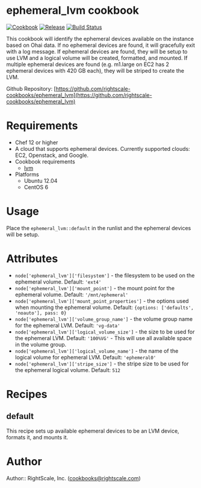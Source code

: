 # ephemeral_lvm cookbook

[![Cookbook](https://img.shields.io/cookbook/v/ephemeral_lvm.svg?style=flat)][cookbook]
[![Release](https://img.shields.io/github/release/rightscale-cookbooks/ephemeral_lvm.svg?style=flat)][release]
[![Build Status](https://img.shields.io/travis/rightscale-cookbooks/ephemeral_lvm.svg?style=flat)][travis]

[cookbook]: https://supermarket.getchef.com/cookbooks/ephemeral_lvm
[release]: https://github.com/rightscale-cookbooks/ephemeral_lvm/releases/latest
[travis]: https://travis-ci.org/rightscale-cookbooks/ephemeral_lvm

This cookbook will identify the ephemeral devices available on the instance based on Ohai data. If no ephemeral devices
are found, it will gracefully exit with a log message. If ephemeral devices are found, they will be setup to
use LVM and a logical volume will be created, formatted, and mounted. If multiple ephemeral devices are found
(e.g. m1.large on EC2 has 2 ephemeral devices with 420 GB each), they will be striped to create the LVM.

Github Repository: [https://github.com/rightscale-cookbooks/ephemeral_lvm](https://github.com/rightscale-cookbooks/ephemeral_lvm)

# Requirements

* Chef 12 or higher
* A cloud that supports ephemeral devices. Currently supported clouds: EC2, Openstack, and Google.
* Cookbook requirements
  * [lvm](http://community.opscode.com/cookbooks/lvm)
* Platforms
  * Ubuntu 12.04
  * CentOS 6

# Usage

Place the `ephemeral_lvm::default` in the runlist and the ephemeral devices will be setup.

# Attributes

* `node['ephemeral_lvm']['filesystem']` - the filesystem to be used on the ephemeral volume. Default: `'ext4'`
* `node['ephemeral_lvm']['mount_point']` - the mount point for the ephemeral volume. Default: `'/mnt/ephemeral'`
* `node['ephemeral_lvm']['mount_point_properties']` - the options used when mounting the ephemeral volume. Default: `{options: ['defaults', 'noauto'], pass: 0}`
* `node['ephemeral_lvm']['volume_group_name']` - the volume group name for the ephemeral LVM. Default: `'vg-data'`
* `node['ephemeral_lvm']['logical_volume_size']` - the size to be used for the ephemeral LVM. Default: `'100%VG'` - This will use all available space in the volume group.
* `node['ephemeral_lvm']['logical_volume_name']` - the name of the logical volume for ephemeral LVM. Default: `'ephemeral0'`
* `node['ephemeral_lvm']['stripe_size']` - the stripe size to be used for the ephemeral logical volume. Default: `512`

# Recipes

## default

This recipe sets up available ephemeral devices to be an LVM device, formats it, and mounts it.

# Author

Author:: RightScale, Inc. (<cookbooks@rightscale.com>)

